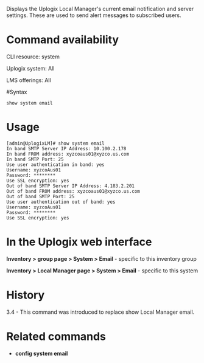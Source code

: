 <!-- 5.4 -->

Displays the Uplogix Local Manager's current email notification and server settings. These are used to send alert messages to subscribed users.

# Command availability 

CLI resource: system

Uplogix system: All

LMS offerings: All

#Syntax 

```
show system email
```

# Usage 

```
[admin@UplogixLM]# show system email
In band SMTP Server IP Address: 10.100.2.178
In band FROM address: xyzcoaus01@xyzco.us.com
In band SMTP Port: 25
Use user authentication in band: yes
Username: xyzcoAus01
Password: ********
Use SSL encryption: yes
Out of band SMTP Server IP Address: 4.183.2.201
Out of band FROM address: xyzcoaus01@xyzco.us.com
Out of band SMTP Port: 25
Use user authentication out of band: yes
Username: xyzcoAus01
Password: ********
Use SSL encryption: yes
```

# In the Uplogix web interface

**Inventory > group page > System > Email** - specific to this inventory group

**Inventory > Local Manager page > System > Email** - specific to this system

# History 
3.4 - This command was introduced to replace show Local Manager email.

# Related commands 

- **config system email**
